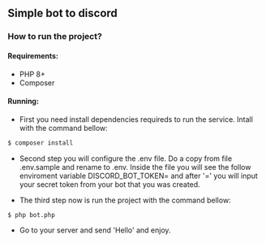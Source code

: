 ## Simple bot to discord

### How to run the project?

#### Requirements:

- PHP 8+
- Composer

#### Running:

- First you need install dependencies requireds to run the service. Intall with the command bellow:

```bash
$ composer install
```

- Second step you will configure the .env file. Do a copy from file .env.sample and rename to .env. Inside the file you will see the follow enviroment variable DISCORD_BOT_TOKEN= and after '=' you will input your secret token from your bot that you was created.

- The third step now is run the project with the command bellow:

```bash
$ php bot.php
```

- Go to your server and send 'Hello' and enjoy.
